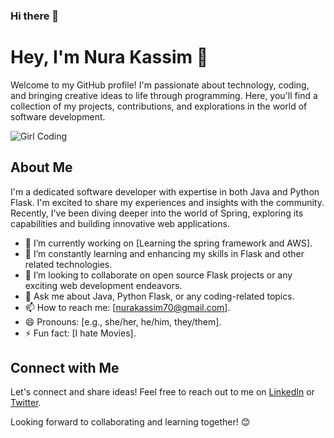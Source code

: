 ### Hi there 👋
# Hey, I'm Nura Kassim 👋

Welcome to my GitHub profile! I'm passionate about technology, coding, and bringing creative ideas to life through programming. Here, you'll find a collection of my projects, contributions, and explorations in the world of software development.

![Girl Coding](https://link.to/your/girl-coding-image.jpg)

## About Me

I'm a dedicated software developer with expertise in both Java and Python Flask. I'm excited to share my experiences and insights with the community. Recently, I've been diving deeper into the world of Spring, exploring its capabilities and building innovative web applications.

- 🔭 I’m currently working on [Learning the spring framework and AWS].
- 🌱 I’m constantly learning and enhancing my skills in Flask and other related technologies.
- 👯 I’m looking to collaborate on open source Flask projects or any exciting web development endeavors.
- 💬 Ask me about Java, Python Flask, or any coding-related topics.
- 📫 How to reach me: [nurakassim70@gmail.com].
- 😄 Pronouns: [e.g., she/her, he/him, they/them].
- ⚡ Fun fact: [I hate Movies].



## Connect with Me

Let's connect and share ideas! Feel free to reach out to me on [LinkedIn](https://www.linkedin.com/in/nura-mohamed-190507215/) or [Twitter](https://twitter.com/Vector458).

Looking forward to collaborating and learning together! 😊

